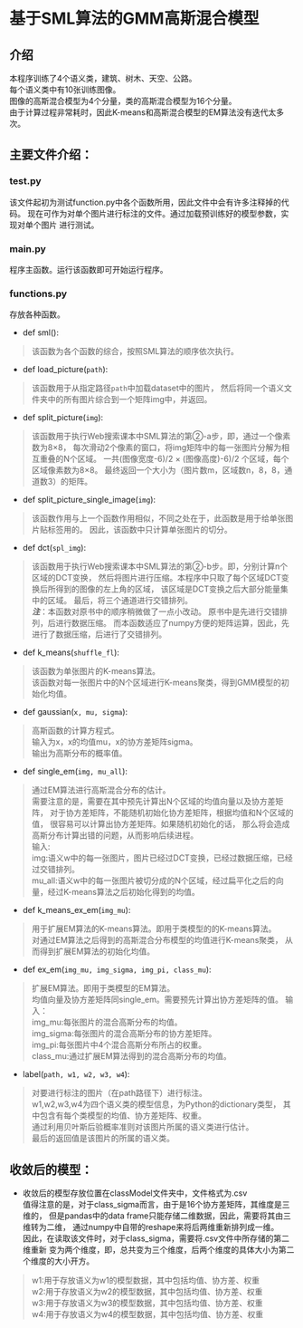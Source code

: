 # 基于SML算法的GMM高斯混合模型
## 介绍
本程序训练了4个语义类，建筑、树木、天空、公路。  
每个语义类中有10张训练图像。  
图像的高斯混合模型为4个分量，类的高斯混合模型为16个分量。  
由于计算过程非常耗时，因此K-means和高斯混合模型的EM算法没有迭代太多次。
## 主要文件介绍：
### test.py
该文件起初为测试function.py中各个函数所用，因此文件中会有许多注释掉的代码。
现在可作为对单个图片进行标注的文件。通过加载预训练好的模型参数，实现对单个图片
进行测试。
### main.py
程序主函数。运行该函数即可开始运行程序。
### functions.py
存放各种函数。
* def sml():
>该函数为各个函数的综合，按照SML算法的顺序依次执行。
* def load_picture(`path`):
>该函数用于从指定路径`path`中加载dataset中的图片，
然后将同一个语义文件夹中的所有图片综合到一个矩阵img中，并返回。
* def split_picture(`img`):
>该函数用于执行Web搜索课本中SML算法的第②-a步，即，通过一个像素数为8×8，
每次滑动2个像素的窗口，将img矩阵中的每一张图片分解为相互重叠的N个区域。
一共(图像宽度-6)/2 × (图像高度)-6)/2 个区域，每个区域像素数为8×8。
最终返回一个大小为（图片数m，区域数n，8，8，通道数3）的矩阵。
* def split_picture_single_image(`img`):
>该函数作用与上一个函数作用相似，不同之处在于，此函数是用于给单张图片贴标签用的。
>因此，该函数中只计算单张图片的切分。
* def dct(`spl_img`):
>该函数用于执行Web搜索课本中SML算法的第②-b步。即，分别计算n个区域的DCT变换，
然后将图片进行压缩。本程序中只取了每个区域DCT变换后所得到的图像的左上角的区域，
该区域是DCT变换之后大部分能量集中的区域。
最后，将三个通道进行交错排列。  
>_**注**_：本函数对原书中的顺序稍微做了一点小改动。
原书中是先进行交错排列，后进行数据压缩。
而本函数适应了numpy方便的矩阵运算，因此，先进行了数据压缩，后进行了交错排列。
* def k_means(`shuffle_fl`):
>该函数为单张图片的K-means算法。  
>该函数对每一张图片中的N个区域进行K-means聚类，得到GMM模型的初始化均值。
* def gaussian(`x, mu, sigma`):
>高斯函数的计算方程式。  
>输入为x，x的均值mu，x的协方差矩阵sigma。  
>输出为高斯分布的概率值。
* def single_em(`img, mu_all`):
>通过EM算法进行高斯混合分布的估计。  
>需要注意的是，需要在其中预先计算出N个区域的均值向量以及协方差矩阵，
>对于协方差矩阵，不能随机初始化协方差矩阵，根据均值和N个区域的值，
>很容易可以计算出协方差矩阵。如果随机初始化的话，
>那么将会造成高斯分布计算出错的问题，从而影响后续进程。  
>输入:  
>img:语义w中的每一张图片，图片已经过DCT变换，已经过数据压缩，已经过交错排列。  
>mu_all:语义w中的每一张图片被切分成的N个区域，经过扁平化之后的向量，经过K-means算法之后初始化得到的均值。
* def k_means_ex_em(`img_mu`):
>用于扩展EM算法的K-means算法。即用于类模型的的K-means算法。  
>对通过EM算法之后得到的高斯混合分布模型的均值进行K-means聚类，
>从而得到扩展EM算法的初始化均值。
* def ex_em(`img_mu, img_sigma, img_pi, class_mu`):
>扩展EM算法。即用于类模型的EM算法。  
>均值向量及协方差矩阵同single_em。需要预先计算出协方差矩阵的值。
>输入：  
>img_mu:每张图片的混合高斯分布的均值。  
>img_sigma:每张图片的混合高斯分布的协方差矩阵。  
>img_pi:每张图片中4个混合高斯分布所占的权重。  
>class_mu:通过扩展EM算法得到的混合高斯分布的均值。
* label(`path, w1, w2, w3, w4`):
>对要进行标注的图片（在path路径下）进行标注。  
>w1,w2,w3,w4为四个语义类的模型信息，为Python的dictionary类型，
>其中包含有每个类模型的均值、协方差矩阵、权重。  
>通过利用贝叶斯后验概率准则对该图片所属的语义类进行估计。  
>最后的返回值是该图片的所属的语义类。
## 收敛后的模型：
* 收敛后的模型存放位置在classModel文件夹中，文件格式为.csv  
值得注意的是，对于class_sigma而言，由于是16个协方差矩阵，其维度是三维的，
但是pandas中的data frame只能存储二维数据，因此，需要将其由三维转为二维，
通过numpy中自带的reshape来将后两维重新排列成一维。  
因此，在读取该文件时，对于class_sigma，需要将.csv文件中所存储的第二维重新
变为两个维度，即，总共变为三个维度，后两个维度的具体大小为第二个维度的大小开方。
>w1:用于存放语义为w1的模型数据，其中包括均值、协方差、权重  
>w2:用于存放语义为w2的模型数据，其中包括均值、协方差、权重  
>w3:用于存放语义为w3的模型数据，其中包括均值、协方差、权重  
>w4:用于存放语义为w4的模型数据，其中包括均值、协方差、权重  